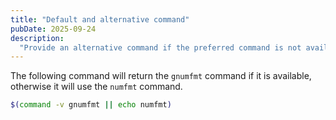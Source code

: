 ```yaml
---
title: "Default and alternative command"
pubDate: 2025-09-24
description:
  "Provide an alternative command if the preferred command is not available."
---
```


The following command will return the `gnumfmt` command if it is available,
otherwise it will use the `numfmt` command.

```bash
$(command -v gnumfmt || echo numfmt)
```
